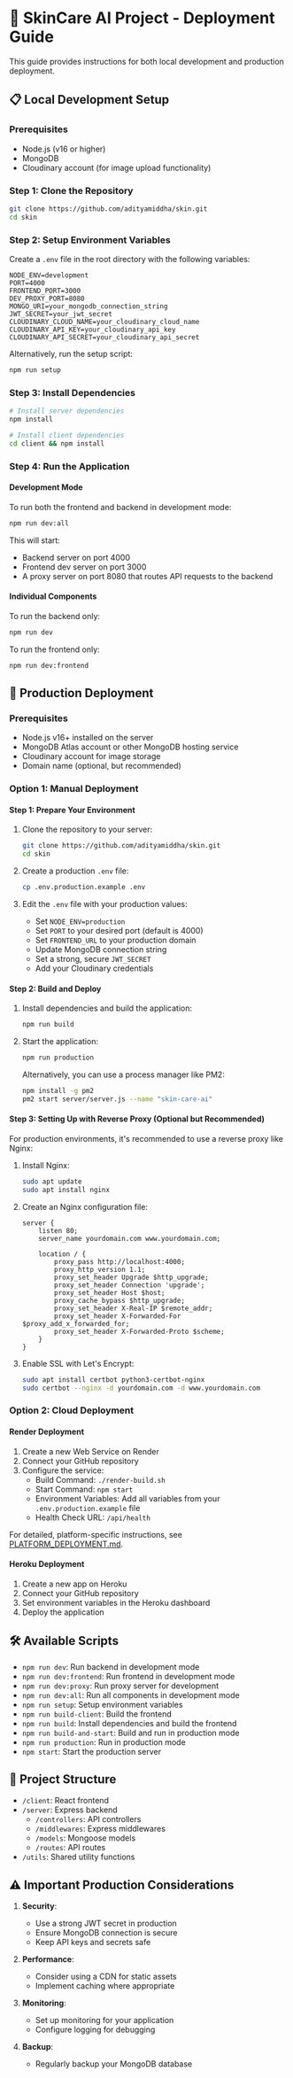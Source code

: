 # 🧴 SkinCare AI Project - Deployment Guide

This guide provides instructions for both local development and production deployment.

## 📋 Local Development Setup

### Prerequisites

- Node.js (v16 or higher)
- MongoDB
- Cloudinary account (for image upload functionality)

### Step 1: Clone the Repository

```bash
git clone https://github.com/adityamiddha/skin.git
cd skin
```

### Step 2: Setup Environment Variables

Create a `.env` file in the root directory with the following variables:

```
NODE_ENV=development
PORT=4000
FRONTEND_PORT=3000
DEV_PROXY_PORT=8080
MONGO_URI=your_mongodb_connection_string
JWT_SECRET=your_jwt_secret
CLOUDINARY_CLOUD_NAME=your_cloudinary_cloud_name
CLOUDINARY_API_KEY=your_cloudinary_api_key
CLOUDINARY_API_SECRET=your_cloudinary_api_secret
```

Alternatively, run the setup script:

```bash
npm run setup
```

### Step 3: Install Dependencies

```bash
# Install server dependencies
npm install

# Install client dependencies
cd client && npm install
```

### Step 4: Run the Application

#### Development Mode

To run both the frontend and backend in development mode:

```bash
npm run dev:all
```

This will start:

- Backend server on port 4000
- Frontend dev server on port 3000
- A proxy server on port 8080 that routes API requests to the backend

#### Individual Components

To run the backend only:

```bash
npm run dev
```

To run the frontend only:

```bash
npm run dev:frontend
```

## 🚀 Production Deployment

### Prerequisites

- Node.js v16+ installed on the server
- MongoDB Atlas account or other MongoDB hosting service
- Cloudinary account for image storage
- Domain name (optional, but recommended)

### Option 1: Manual Deployment

#### Step 1: Prepare Your Environment

1. Clone the repository to your server:

   ```bash
   git clone https://github.com/adityamiddha/skin.git
   cd skin
   ```

2. Create a production `.env` file:

   ```bash
   cp .env.production.example .env
   ```

3. Edit the `.env` file with your production values:
   - Set `NODE_ENV=production`
   - Set `PORT` to your desired port (default is 4000)
   - Set `FRONTEND_URL` to your production domain
   - Update MongoDB connection string
   - Set a strong, secure `JWT_SECRET`
   - Add your Cloudinary credentials

#### Step 2: Build and Deploy

1. Install dependencies and build the application:

   ```bash
   npm run build
   ```

2. Start the application:

   ```bash
   npm run production
   ```

   Alternatively, you can use a process manager like PM2:

   ```bash
   npm install -g pm2
   pm2 start server/server.js --name "skin-care-ai"
   ```

#### Step 3: Setting Up with Reverse Proxy (Optional but Recommended)

For production environments, it's recommended to use a reverse proxy like Nginx:

1. Install Nginx:

   ```bash
   sudo apt update
   sudo apt install nginx
   ```

2. Create an Nginx configuration file:

   ```nginx
   server {
       listen 80;
       server_name yourdomain.com www.yourdomain.com;

       location / {
           proxy_pass http://localhost:4000;
           proxy_http_version 1.1;
           proxy_set_header Upgrade $http_upgrade;
           proxy_set_header Connection 'upgrade';
           proxy_set_header Host $host;
           proxy_cache_bypass $http_upgrade;
           proxy_set_header X-Real-IP $remote_addr;
           proxy_set_header X-Forwarded-For $proxy_add_x_forwarded_for;
           proxy_set_header X-Forwarded-Proto $scheme;
       }
   }
   ```

3. Enable SSL with Let's Encrypt:
   ```bash
   sudo apt install certbot python3-certbot-nginx
   sudo certbot --nginx -d yourdomain.com -d www.yourdomain.com
   ```

### Option 2: Cloud Deployment

#### Render Deployment

1. Create a new Web Service on Render
2. Connect your GitHub repository
3. Configure the service:
   - Build Command: `./render-build.sh`
   - Start Command: `npm start`
   - Environment Variables: Add all variables from your `.env.production.example` file
   - Health Check URL: `/api/health`

For detailed, platform-specific instructions, see [PLATFORM_DEPLOYMENT.md](PLATFORM_DEPLOYMENT.md).

#### Heroku Deployment

1. Create a new app on Heroku
2. Connect your GitHub repository
3. Set environment variables in the Heroku dashboard
4. Deploy the application

## 🛠️ Available Scripts

- `npm run dev`: Run backend in development mode
- `npm run dev:frontend`: Run frontend in development mode
- `npm run dev:proxy`: Run proxy server for development
- `npm run dev:all`: Run all components in development mode
- `npm run setup`: Setup environment variables
- `npm run build-client`: Build the frontend
- `npm run build`: Install dependencies and build the frontend
- `npm run build-and-start`: Build and run in production mode
- `npm run production`: Run in production mode
- `npm start`: Start the production server

## 📁 Project Structure

- `/client`: React frontend
- `/server`: Express backend
  - `/controllers`: API controllers
  - `/middlewares`: Express middlewares
  - `/models`: Mongoose models
  - `/routes`: API routes
- `/utils`: Shared utility functions

## ⚠️ Important Production Considerations

1. **Security**:
   - Use a strong JWT secret in production
   - Ensure MongoDB connection is secure
   - Keep API keys and secrets safe

2. **Performance**:
   - Consider using a CDN for static assets
   - Implement caching where appropriate

3. **Monitoring**:
   - Set up monitoring for your application
   - Configure logging for debugging

4. **Backup**:
   - Regularly backup your MongoDB database
